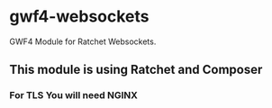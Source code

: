 # gwf4-websockets
GWF4 Module for Ratchet Websockets.

## This module is using Ratchet and Composer

### For TLS You will need NGINX

